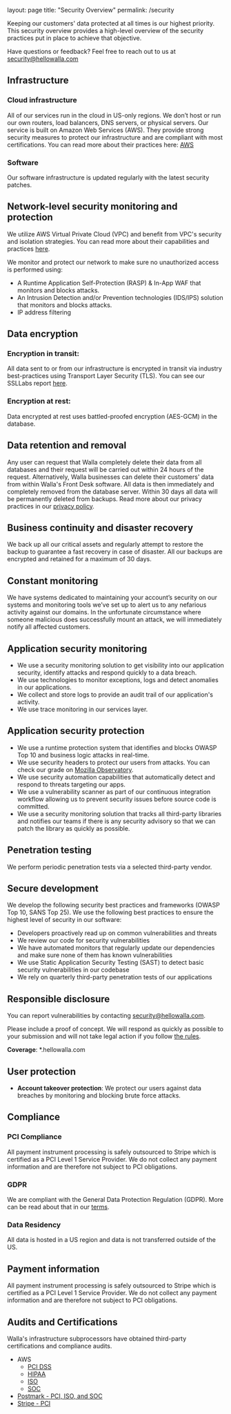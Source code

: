 layout: page
title: "Security Overview"
permalink: /security

Keeping our customers' data protected at all times is our highest priority. This security overview provides a high-level overview of the security practices put in place to achieve that objective.

Have questions or feedback? Feel free to reach out to us at
[security@hellowalla.com](mailto:security@hellowalla.com)

## Infrastructure
### Cloud infrastructure

All of our services run in the cloud in US-only regions. We don’t host or run our own routers, load balancers, DNS servers, or physical servers. Our service is built on Amazon Web Services (AWS). They provide strong security measures to protect our infrastructure and are compliant with most certifications. You can read more about their practices here: [AWS](https://aws.amazon.com/security/)
                              
### Software
Our software infrastructure is updated regularly with the latest security patches.
            
## Network-level security monitoring and protection
We utilize AWS Virtual Private Cloud (VPC) and benefit from VPC's security and isolation strategies. You can read more about their capabilities and practices [here](https://aws.amazon.com/vpc/).

We monitor and protect our network to make sure no unauthorized access is performed using:
* A Runtime Application Self-Protection (RASP) & In-App WAF that monitors and blocks attacks.
* An Intrusion Detection and/or Prevention technologies (IDS/IPS) solution that monitors and blocks attacks.
* IP address filtering

## Data encryption
### Encryption in transit: 
All data sent to or from our infrastructure is encrypted in transit via industry best-practices using Transport Layer Security (TLS). You can see our SSLLabs report [here](https://www.ssllabs.com/ssltest/analyze.html?d=manage.hellowalla.com).
                
### Encryption at rest:
Data encrypted at rest uses battled-proofed encryption (AES-GCM) in the database.
              
## Data retention and removal

Any user can request that Walla completely delete their data from all databases and their request will be carried out within 24 hours of the request. Alternatively, Walla businesses can delete their customers' data from within Walla's Front Desk software. All data is then immediately and completely removed from the database server. Within 30 days all data will be permanently deleted from backups. Read more about our privacy   practices in our [privacy policy](https://www.hellowalla.com/privacy).

## Business continuity and disaster recovery</h2>
We back up all our critical assets and regularly attempt to restore the backup to guarantee a fast recovery in case of disaster. All our backups are encrypted and retained for a maximum of 30 days.

## Constant monitoring
We have systems dedicated to maintaining your account’s security on our systems and monitoring tools we’ve set up to alert us to any nefarious activity against our domains. In the unfortunate circumstance where someone malicious does successfully mount an attack, we will immediately notify all affected customers.
       
## Application security monitoring
* We use a security monitoring solution to get visibility into our application security, identify attacks and respond quickly to a data breach.
* We use technologies to monitor exceptions, logs and detect anomalies in our applications.
* We collect and store logs to provide an audit trail of our application's activity.
* We use trace monitoring in our services layer.

## Application security protection
* We use a runtime protection system that identifies and blocks OWASP Top 10 and business logic attacks in real-time.
* We use security headers to protect our users from attacks. You can check our grade on [Mozilla Observatory](https://observatory.mozilla.org/analyze/manage.hellowalla.com).
* We use security automation capabilities that automatically detect and respond to threats targeting our apps.
* We use a vulnerability scanner as part of our continuous integration workflow allowing us to prevent security issues before source code is committed.
* We use a security monitoring solution that tracks all third-party libraries and notifies our teams if there is any security advisory so that we can patch the library as quickly as possible.

## Penetration testing
We perform periodic penetration tests via a selected third-party vendor.

## Secure development
We develop the following security best practices and frameworks (OWASP Top 10, SANS Top 25). We use the following best practices to ensure the highest level of security in our software:
* Developers proactively read up on common vulnerabilities and threats
* We review our code for security vulnerabilities
* We have automated monitors that regularly update our dependencies and make sure none of them has known vulnerabilities
* We use Static Application Security Testing (SAST) to detect basic security vulnerabilities in our codebase
* We rely on quarterly third-party penetration tests of our applications

## Responsible disclosure
You can report vulnerabilities by contacting [security@hellowalla.com](security@hellowalla.com).

Please include a proof of concept. We will respond as quickly as
possible to your submission and will not take legal action if you follow [the rules](https://cheatsheetseries.owasp.org/cheatsheets/Vulnerability_Disclosure_Cheat_Sheet.html).

**Coverage**: *.hellowalla.com
                            
## User protection
* **Account takeover protection**: We protect our users against data breaches by monitoring and blocking brute force attacks.

## Compliance
### PCI Compliance
All payment instrument processing is safely outsourced to Stripe which is certified as a PCI Level 1 Service Provider. We do not collect any payment information and are therefore not subject to PCI obligations.
            
### GDPR
We are compliant with the General Data Protection Regulation (GDPR). More can be read about that in our [terms](/terms).

### Data Residency
All data is hosted in a US region and data is not transferred outside of the US.
                   
## Payment information
All payment instrument processing is safely outsourced to Stripe which is certified as a PCI Level 1 Service Provider. We do not collect any payment information and are therefore not subject to PCI obligations.

## Audits and Certifications
Walla's infrastructure subprocessors have obtained third-party certifications and compliance audits.

* AWS
	* [PCI DSS](https://aws.amazon.com/compliance/pci-dss-level-1-faqs/)
	* [HIPAA](https://aws.amazon.com/compliance/hipaa-compliance/)
	* [ISO](https://aws.amazon.com/compliance/iso-certified/)
	* [SOC](https://aws.amazon.com/compliance/soc-faqs/)
* [Postmark - PCI, ISO, and SOC](https://postmarkapp.com/eu-privacy#security-and-privacy)
* [Stripe - PCI](https://stripe.com/docs/security/stripe)

